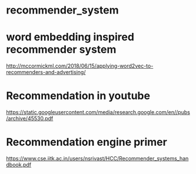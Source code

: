 # recommender_system

# word embedding inspired recommender system
http://mccormickml.com/2018/06/15/applying-word2vec-to-recommenders-and-advertising/

# Recommendation in youtube
https://static.googleusercontent.com/media/research.google.com/en//pubs/archive/45530.pdf

# Recommendation engine primer
https://www.cse.iitk.ac.in/users/nsrivast/HCC/Recommender_systems_handbook.pdf
